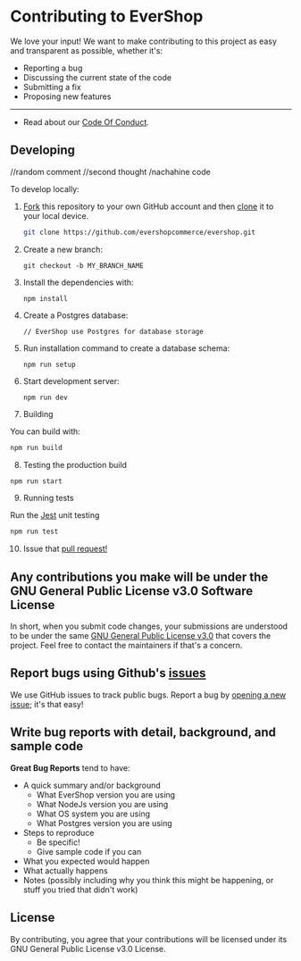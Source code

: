 # Contributing to EverShop

We love your input! We want to make contributing to this project as easy and transparent as possible, whether it's:

- Reporting a bug
- Discussing the current state of the code
- Submitting a fix
- Proposing new features

---

- Read about our [Code Of Conduct](https://github.com/evershopcommerce/evershop/blob/main/CODE_OF_CONDUCT.md).

## Developing
//random comment
//second thought
/nachahine code

To develop locally:

1. [Fork](https://help.github.com/articles/fork-a-repo/) this repository to your
   own GitHub account and then
   [clone](https://help.github.com/articles/cloning-a-repository/) it to your local device.

   ```sh
   git clone https://github.com/evershopcommerce/evershop.git
   ```

2. Create a new branch:
   ```
   git checkout -b MY_BRANCH_NAME
   ```
3. Install the dependencies with:
   ```
   npm install
   ```
4. Create a Postgres database:
   ```
   // EverShop use Postgres for database storage
   ```
5. Run installation command to create a database schema:
   ```
   npm run setup
   ```
6. Start development server:
   ```
   npm run dev
   ```
7. Building

You can build with:

```bash
npm run build
```

8. Testing the production build
```bash
npm run start
```

9. Running tests

Run the [Jest](https://jestjs.io/) unit testing
```sh
npm run test
```
10. Issue that [pull request!](https://github.com/github/docs/blob/main/CONTRIBUTING.md)

## Any contributions you make will be under the GNU General Public License v3.0 Software License
In short, when you submit code changes, your submissions are understood to be under the same [GNU General Public License v3.0](https://github.com/evershopcommerce/evershop/blob/main/LICENSE) that covers the project. Feel free to contact the maintainers if that's a concern.

## Report bugs using Github's [issues](https://github.com/evershopcommerce/evershop/issues)
We use GitHub issues to track public bugs. Report a bug by [opening a new issue](); it's that easy!

## Write bug reports with detail, background, and sample code
**Great Bug Reports** tend to have:

- A quick summary and/or background
  - What EverShop version you are using
  - What NodeJs version you are using
  - What OS system you are using
  - What Postgres version you are using
- Steps to reproduce
  - Be specific!
  - Give sample code if you can
- What you expected would happen
- What actually happens
- Notes (possibly including why you think this might be happening, or stuff you tried that didn't work)

## License
By contributing, you agree that your contributions will be licensed under its GNU General Public License v3.0 License.

